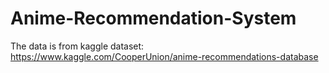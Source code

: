 # Anime-Recommendation-System
The data is from kaggle dataset: https://www.kaggle.com/CooperUnion/anime-recommendations-database
